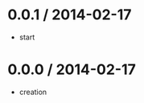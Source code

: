 
0.0.1 / 2014-02-17
===================
  - start

0.0.0 / 2014-02-17
===================
  - creation


